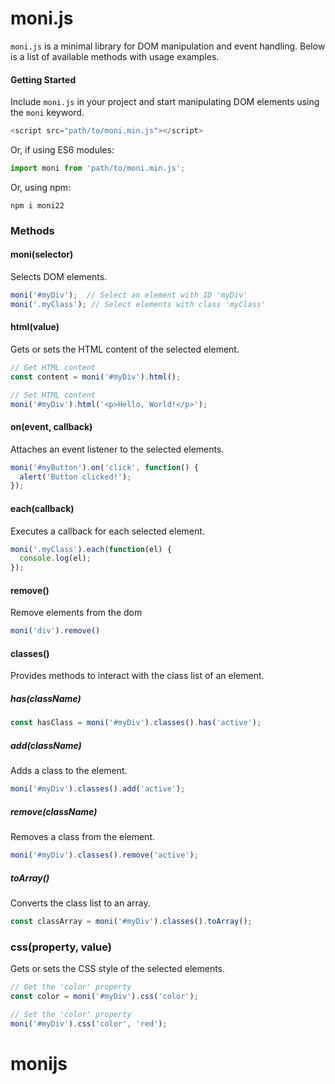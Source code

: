 # moni.js

`moni.js` is a minimal library for DOM manipulation and event handling. Below is a list of available methods with usage examples.

#### Getting Started
Include `moni.js` in your project and start manipulating DOM elements using the `moni` keyword.
```javascript
<script src="path/to/moni.min.js"></script>
```
Or, if using ES6 modules:

```javascript
import moni from 'path/to/moni.min.js';
```
Or, using npm:

```shell
npm i moni22
```


### Methods
#### moni(selector)
Selects DOM elements.
```javascript
moni('#myDiv');  // Select an element with ID 'myDiv'
moni('.myClass'); // Select elements with class 'myClass'
```

#### html(value)
Gets or sets the HTML content of the selected element.
```javascript
// Get HTML content
const content = moni('#myDiv').html();

// Set HTML content
moni('#myDiv').html('<p>Hello, World!</p>');
```

#### on(event, callback)
Attaches an event listener to the selected elements.
```javascript
moni('#myButton').on('click', function() {
  alert('Button clicked!');
});
```

#### each(callback)
Executes a callback for each selected element.
```javascript
moni('.myClass').each(function(el) {
  console.log(el);
});
```
#### remove()
Remove elements from the dom
```javascript
moni('div').remove()
```

#### classes()
Provides methods to interact with the class list of an element.
##### has(className)
```javascript
const hasClass = moni('#myDiv').classes().has('active');
```
##### add(className)
Adds a class to the element.
```javascript
moni('#myDiv').classes().add('active');
```
##### remove(className)
Removes a class from the element.
```javascript
moni('#myDiv').classes().remove('active');
```
##### toArray()
Converts the class list to an array.
```javascript
const classArray = moni('#myDiv').classes().toArray();
```

### css(property, value)
Gets or sets the CSS style of the selected elements.

```javascript
// Get the 'color' property
const color = moni('#myDiv').css('color');

// Set the 'color' property
moni('#myDiv').css('color', 'red');
```

# monijs
